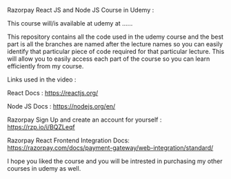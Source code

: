 Razorpay React JS and Node JS Course in Udemy :

This course will/is available at udemy at ......

This repository contains all the code used in the udemy course and the best part is all the branches are named after the lecture names so you can easily identify that particular piece of code required for that particular lecture. This will allow you to easily access each part of the course so you can learn efficiently from my course.

Links used in the video :

React Docs : https://reactjs.org/

Node JS Docs : https://nodejs.org/en/

Razorpay Sign Up and create an account for yourself : https://rzp.io/i/BQZLeqf

Razorpay React Frontend Integration Docs: https://razorpay.com/docs/payment-gateway/web-integration/standard/

I hope you liked the course and you will be intrested in purchasing my other courses in udemy as well.
